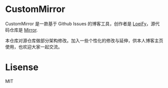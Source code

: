 # CustomMirror
CustomMirror 是一款基于 Github Issues 的博客工具，创作者是 [LoeiFy](https://github.com/LoeiFy)，源代码仓库是 [Mirror](https://github.com/LoeiFy/Mirror).

本仓库对源仓库做部分架构修改。加入一些个性化的修改与延伸，供本人博客主页使用，也欢迎大家一起交流。

# Lisense
MIT
